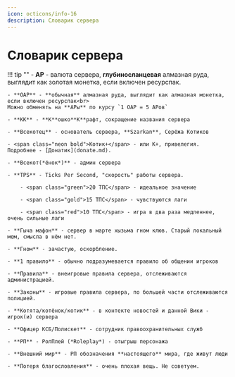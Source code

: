 ```yaml
---
icon: octicons/info-16
description: Словарик сервера
---
```


# Словарик сервера

!!! tip ""
    - **АР** - валюта сервера, **глубиносланцевая** алмазная руда, выглядит как золотая монетка, если включен ресурспак.

    - **ОАР** - **обычная** алмазная руда, выглядит как алмазная монетка, если включен ресурспак<br>
    Можно обменять на **АРы** по курсу `1 ОАР = 5 АРов`

    - **КК** - **К**ошко**К**рафт, сокращение названия сервера

    - **Всекотец** - основатель сервера, **Szarkan**, Серёжа Котиков

    - <span class="neon bold">Котик+</span> - или К+, привелегия. Подробнее - [Донатик](donate.md).

    - **Всекот(*ёнок*)** - админ сервера

    - **TPS** - Ticks Per Second, "скорость" работы сервера.
        
        - <span class="green">20 ТПС</span> - идеальное значение

        - <span class="gold">15 ТПС</span> - чувствуются лаги

        - <span class="red">10 ТПС</span> - игра в два раза медленнее, очень сильные лаги

    - **Гыча мафон** - сервер в марте хызьма гном клюв. Старый локальный мем, смысла в нём нет.

    - **Гном** - зачастую, оскорбление.

    - **1 правило** - обычно подразумевается правило об общении игроков

    - **Правила** - внеигровые правила сервера, отслеживаются администрацией.

    - **Законы** - игровые правила сервера, по большей части отслеживаются полицией.

    - **Котята/котёнок/котик** - в контекте новостей и данной Вики - игрок(и) сервера

    - **Офицер КСБ/Полискет** - сотрудник правоохранительных служб

    - **РП** - РолПлей (*Roleplay*) - отыгрыш персонажа

    - **Внешний мир** - РП обозначения **настоящего** мира, где живут люди

    - **Потеря благословления** - очень плохая вещь. Не советуем.